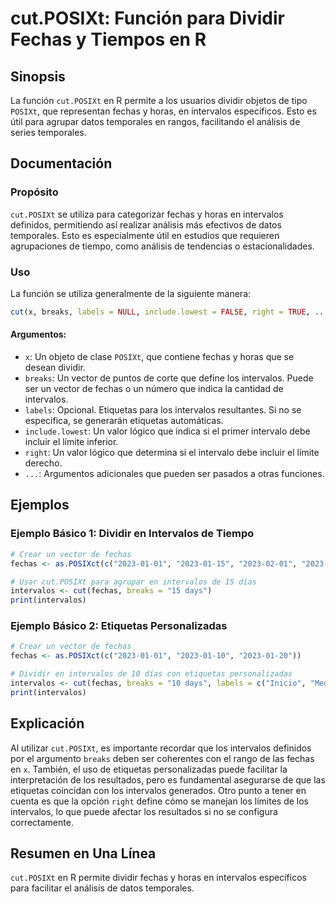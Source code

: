 <!--
Meta Description: # cut.POSIXt: Función para Dividir Fechas y Tiempos en R ## Sinopsis La función `cut.POSIXt` en R permite a los usuarios dividir objetos de tipo `POSI...
Meta Keywords: intervalos, fechas, que, cut, los
-->

# cut.POSIXt: Función para Dividir Fechas y Tiempos en R

## Sinopsis
La función `cut.POSIXt` en R permite a los usuarios dividir objetos de tipo `POSIXt`, que representan fechas y horas, en intervalos específicos. Esto es útil para agrupar datos temporales en rangos, facilitando el análisis de series temporales.

## Documentación
### Propósito
`cut.POSIXt` se utiliza para categorizar fechas y horas en intervalos definidos, permitiendo así realizar análisis más efectivos de datos temporales. Esto es especialmente útil en estudios que requieren agrupaciones de tiempo, como análisis de tendencias o estacionalidades.

### Uso
La función se utiliza generalmente de la siguiente manera:

```R
cut(x, breaks, labels = NULL, include.lowest = FALSE, right = TRUE, ...)
```

#### Argumentos:
- `x`: Un objeto de clase `POSIXt`, que contiene fechas y horas que se desean dividir.
- `breaks`: Un vector de puntos de corte que define los intervalos. Puede ser un vector de fechas o un número que indica la cantidad de intervalos.
- `labels`: Opcional. Etiquetas para los intervalos resultantes. Si no se especifica, se generarán etiquetas automáticas.
- `include.lowest`: Un valor lógico que indica si el primer intervalo debe incluir el límite inferior.
- `right`: Un valor lógico que determina si el intervalo debe incluir el límite derecho.
- `...`: Argumentos adicionales que pueden ser pasados a otras funciones.

## Ejemplos
### Ejemplo Básico 1: Dividir en Intervalos de Tiempo
```R
# Crear un vector de fechas
fechas <- as.POSIXct(c("2023-01-01", "2023-01-15", "2023-02-01", "2023-02-15"))

# Usar cut.POSIXt para agrupar en intervalos de 15 días
intervalos <- cut(fechas, breaks = "15 days")
print(intervalos)
```

### Ejemplo Básico 2: Etiquetas Personalizadas
```R
# Crear un vector de fechas
fechas <- as.POSIXct(c("2023-01-01", "2023-01-10", "2023-01-20"))

# Dividir en intervalos de 10 días con etiquetas personalizadas
intervalos <- cut(fechas, breaks = "10 days", labels = c("Inicio", "Medio", "Final"))
print(intervalos)
```

## Explicación
Al utilizar `cut.POSIXt`, es importante recordar que los intervalos definidos por el argumento `breaks` deben ser coherentes con el rango de las fechas en `x`. También, el uso de etiquetas personalizadas puede facilitar la interpretación de los resultados, pero es fundamental asegurarse de que las etiquetas coincidan con los intervalos generados. Otro punto a tener en cuenta es que la opción `right` define cómo se manejan los límites de los intervalos, lo que puede afectar los resultados si no se configura correctamente.

## Resumen en Una Línea
`cut.POSIXt` en R permite dividir fechas y horas en intervalos específicos para facilitar el análisis de datos temporales.